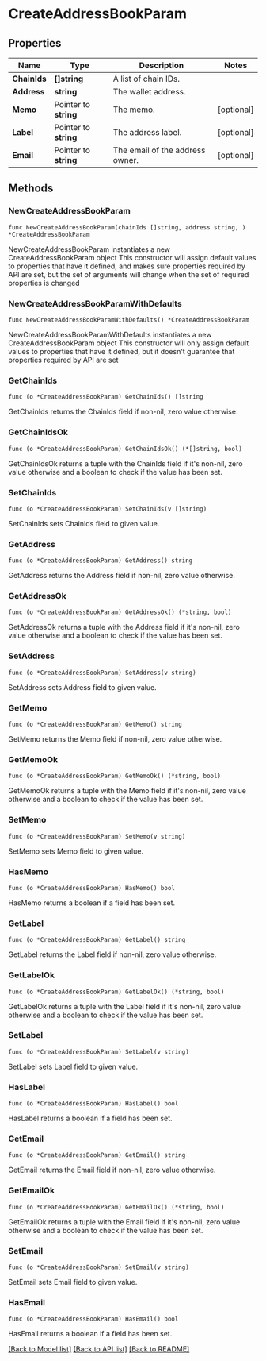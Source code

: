 # CreateAddressBookParam

## Properties

Name | Type | Description | Notes
------------ | ------------- | ------------- | -------------
**ChainIds** | **[]string** | A list of chain IDs. | 
**Address** | **string** | The wallet address. | 
**Memo** | Pointer to **string** | The memo. | [optional] 
**Label** | Pointer to **string** | The address label. | [optional] 
**Email** | Pointer to **string** | The email of the address owner. | [optional] 

## Methods

### NewCreateAddressBookParam

`func NewCreateAddressBookParam(chainIds []string, address string, ) *CreateAddressBookParam`

NewCreateAddressBookParam instantiates a new CreateAddressBookParam object
This constructor will assign default values to properties that have it defined,
and makes sure properties required by API are set, but the set of arguments
will change when the set of required properties is changed

### NewCreateAddressBookParamWithDefaults

`func NewCreateAddressBookParamWithDefaults() *CreateAddressBookParam`

NewCreateAddressBookParamWithDefaults instantiates a new CreateAddressBookParam object
This constructor will only assign default values to properties that have it defined,
but it doesn't guarantee that properties required by API are set

### GetChainIds

`func (o *CreateAddressBookParam) GetChainIds() []string`

GetChainIds returns the ChainIds field if non-nil, zero value otherwise.

### GetChainIdsOk

`func (o *CreateAddressBookParam) GetChainIdsOk() (*[]string, bool)`

GetChainIdsOk returns a tuple with the ChainIds field if it's non-nil, zero value otherwise
and a boolean to check if the value has been set.

### SetChainIds

`func (o *CreateAddressBookParam) SetChainIds(v []string)`

SetChainIds sets ChainIds field to given value.


### GetAddress

`func (o *CreateAddressBookParam) GetAddress() string`

GetAddress returns the Address field if non-nil, zero value otherwise.

### GetAddressOk

`func (o *CreateAddressBookParam) GetAddressOk() (*string, bool)`

GetAddressOk returns a tuple with the Address field if it's non-nil, zero value otherwise
and a boolean to check if the value has been set.

### SetAddress

`func (o *CreateAddressBookParam) SetAddress(v string)`

SetAddress sets Address field to given value.


### GetMemo

`func (o *CreateAddressBookParam) GetMemo() string`

GetMemo returns the Memo field if non-nil, zero value otherwise.

### GetMemoOk

`func (o *CreateAddressBookParam) GetMemoOk() (*string, bool)`

GetMemoOk returns a tuple with the Memo field if it's non-nil, zero value otherwise
and a boolean to check if the value has been set.

### SetMemo

`func (o *CreateAddressBookParam) SetMemo(v string)`

SetMemo sets Memo field to given value.

### HasMemo

`func (o *CreateAddressBookParam) HasMemo() bool`

HasMemo returns a boolean if a field has been set.

### GetLabel

`func (o *CreateAddressBookParam) GetLabel() string`

GetLabel returns the Label field if non-nil, zero value otherwise.

### GetLabelOk

`func (o *CreateAddressBookParam) GetLabelOk() (*string, bool)`

GetLabelOk returns a tuple with the Label field if it's non-nil, zero value otherwise
and a boolean to check if the value has been set.

### SetLabel

`func (o *CreateAddressBookParam) SetLabel(v string)`

SetLabel sets Label field to given value.

### HasLabel

`func (o *CreateAddressBookParam) HasLabel() bool`

HasLabel returns a boolean if a field has been set.

### GetEmail

`func (o *CreateAddressBookParam) GetEmail() string`

GetEmail returns the Email field if non-nil, zero value otherwise.

### GetEmailOk

`func (o *CreateAddressBookParam) GetEmailOk() (*string, bool)`

GetEmailOk returns a tuple with the Email field if it's non-nil, zero value otherwise
and a boolean to check if the value has been set.

### SetEmail

`func (o *CreateAddressBookParam) SetEmail(v string)`

SetEmail sets Email field to given value.

### HasEmail

`func (o *CreateAddressBookParam) HasEmail() bool`

HasEmail returns a boolean if a field has been set.


[[Back to Model list]](../README.md#documentation-for-models) [[Back to API list]](../README.md#documentation-for-api-endpoints) [[Back to README]](../README.md)


